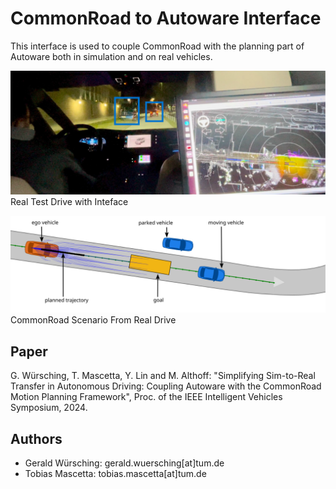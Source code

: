 # CommonRoad to Autoware Interface
This interface is used to couple CommonRoad with the planning part of Autoware both in simulation and on 
real vehicles.


![Real Test Drive with our Inteface](assets/intro_drive.svg)
Real Test Drive with Inteface

![CommonRoad Scenario From Real Drive](assets/intro_commonroad.svg)
CommonRoad Scenario From Real Drive


## Paper
G. Würsching, T. Mascetta, Y. Lin and M. Althoff: "Simplifying Sim-to-Real Transfer in Autonomous Driving:
Coupling Autoware with the CommonRoad Motion Planning Framework", Proc. of the IEEE Intelligent Vehicles Symposium, 2024.

## Authors
- Gerald Würsching: gerald.wuersching[at]tum.de
- Tobias Mascetta: tobias.mascetta[at]tum.de

